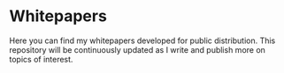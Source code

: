 # Whitepapers
Here you can find my whitepapers developed for public distribution. 
This repository will be continuously updated as I write and publish more on topics of interest.
